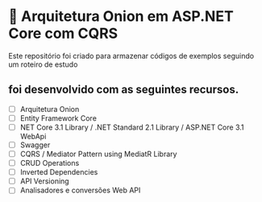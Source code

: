 # 📑 Arquitetura Onion em ASP.NET Core com CQRS
Este repositório foi criado para armazenar códigos de exemplos seguindo um roteiro de estudo

## foi desenvolvido com as seguintes recursos.

- [ ] Arquitetura Onion
- [ ] Entity Framework Core
- [ ] NET Core 3.1 Library / .NET Standard 2.1 Library / ASP.NET Core 3.1 WebApi
- [ ] Swagger
- [ ] CQRS / Mediator Pattern using MediatR Library
- [ ] CRUD Operations
- [ ] Inverted Dependencies
- [ ] API Versioning
- [ ] Analisadores e conversões Web API
